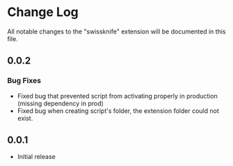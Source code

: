 # Change Log

All notable changes to the "swissknife" extension will be documented in this file.


## 0.0.2

### Bug Fixes
  * Fixed bug that prevented script from activating properly in production (missing dependency in prod)
  * Fixed bug when creating script's folder, the extension folder could not exist.

## 0.0.1

- Initial release